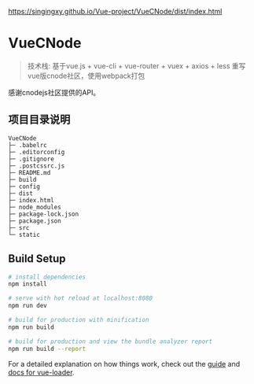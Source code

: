 https://singingxy.github.io/Vue-project/VueCNode/dist/index.html

# VueCNode

> 技术栈: 基于vue.js + vue-cli + vue-router + vuex + axios + less 重写vue版cnode社区，使用webpack打包

感谢cnodejs社区提供的API。

## 项目目录说明
```
VueCNode
├─ .babelrc
├─ .editorconfig
├─ .gitignore
├─ .postcssrc.js
├─ README.md
├─ build
├─ config
├─ dist
├─ index.html
├─ node_modules
├─ package-lock.json
├─ package.json
├─ src
└─ static

```

## Build Setup

``` bash
# install dependencies
npm install

# serve with hot reload at localhost:8080
npm run dev

# build for production with minification
npm run build

# build for production and view the bundle analyzer report
npm run build --report
```

For a detailed explanation on how things work, check out the [guide](http://vuejs-templates.github.io/webpack/) and [docs for vue-loader](http://vuejs.github.io/vue-loader).
